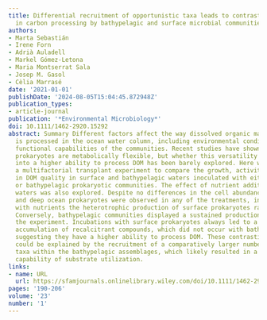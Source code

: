 ```yaml
---
title: Differential recruitment of opportunistic taxa leads to contrasting abilities
  in carbon processing by bathypelagic and surface microbial communities
authors:
- Marta Sebastián
- Irene Forn
- Adrià Auladell
- Markel Gómez-Letona
- Maria Montserrat Sala
- Josep M. Gasol
- Cèlia Marrasé
date: '2021-01-01'
publishDate: '2024-08-05T15:04:45.872948Z'
publication_types:
- article-journal
publication: '*Environmental Microbiology*'
doi: 10.1111/1462-2920.15292
abstract: Summary Different factors affect the way dissolved organic matter (DOM)
  is processed in the ocean water column, including environmental conditions and the
  functional capabilities of the communities. Recent studies have shown that bathypelagic
  prokaryotes are metabolically flexible, but whether this versatility translates
  into a higher ability to process DOM has been barely explored. Here we performed
  a multifactorial transplant experiment to compare the growth, activity and changes
  in DOM quality in surface and bathypelagic waters inoculated with either surface
  or bathypelagic prokaryotic communities. The effect of nutrient additions to surface
  waters was also explored. Despite no differences in the cell abundance of surface
  and deep ocean prokaryotes were observed in any of the treatments, in surface waters
  with nutrients the heterotrophic production of surface prokaryotes rapidly decreased.
  Conversely, bathypelagic communities displayed a sustained production throughout
  the experiment. Incubations with surface prokaryotes always led to a significant
  accumulation of recalcitrant compounds, which did not occur with bathypelagic prokaryotes,
  suggesting they have a higher ability to process DOM. These contrasting abilities
  could be explained by the recruitment of a comparatively larger number of opportunistic
  taxa within the bathypelagic assemblages, which likely resulted in a broader community
  capability of substrate utilization.
links:
- name: URL
  url: https://sfamjournals.onlinelibrary.wiley.com/doi/10.1111/1462-2920.15292
pages: '190-206'
volume: '23'
number: '1'
---
```


